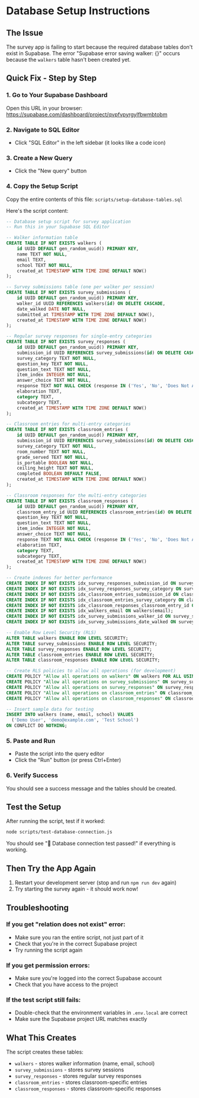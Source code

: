 # Database Setup Instructions

## The Issue
The survey app is failing to start because the required database tables don't exist in Supabase. The error "Supabase error saving walker: {}" occurs because the `walkers` table hasn't been created yet.

## Quick Fix - Step by Step

### 1. Go to Your Supabase Dashboard
Open this URL in your browser: https://supabase.com/dashboard/project/qvpfvpyrgylfbwmbtobm

### 2. Navigate to SQL Editor
- Click "SQL Editor" in the left sidebar (it looks like a code icon)

### 3. Create a New Query
- Click the "New query" button

### 4. Copy the Setup Script
Copy the entire contents of this file: `scripts/setup-database-tables.sql`

Here's the script content:
```sql
-- Database setup script for survey application
-- Run this in your Supabase SQL Editor

-- Walker information table
CREATE TABLE IF NOT EXISTS walkers (
    id UUID DEFAULT gen_random_uuid() PRIMARY KEY,
    name TEXT NOT NULL,
    email TEXT,
    school TEXT NOT NULL,
    created_at TIMESTAMP WITH TIME ZONE DEFAULT NOW()
);

-- Survey submissions table (one per walker per session)
CREATE TABLE IF NOT EXISTS survey_submissions (
    id UUID DEFAULT gen_random_uuid() PRIMARY KEY,
    walker_id UUID REFERENCES walkers(id) ON DELETE CASCADE,
    date_walked DATE NOT NULL,
    submitted_at TIMESTAMP WITH TIME ZONE DEFAULT NOW(),
    created_at TIMESTAMP WITH TIME ZONE DEFAULT NOW()
);

-- Regular survey responses for single-entry categories
CREATE TABLE IF NOT EXISTS survey_responses (
    id UUID DEFAULT gen_random_uuid() PRIMARY KEY,
    submission_id UUID REFERENCES survey_submissions(id) ON DELETE CASCADE,
    survey_category TEXT NOT NULL,
    question_key TEXT NOT NULL,
    question_text TEXT NOT NULL,
    item_index INTEGER NOT NULL,
    answer_choice TEXT NOT NULL,
    response TEXT NOT NULL CHECK (response IN ('Yes', 'No', 'Does Not Apply', 'Not Able to View')),
    elaboration TEXT,
    category TEXT,
    subcategory TEXT,
    created_at TIMESTAMP WITH TIME ZONE DEFAULT NOW()
);

-- Classroom entries for multi-entry categories
CREATE TABLE IF NOT EXISTS classroom_entries (
    id UUID DEFAULT gen_random_uuid() PRIMARY KEY,
    submission_id UUID REFERENCES survey_submissions(id) ON DELETE CASCADE,
    survey_category TEXT NOT NULL,
    room_number TEXT NOT NULL,
    grade_served TEXT NOT NULL,
    is_portable BOOLEAN NOT NULL,
    ceiling_height TEXT NOT NULL,
    completed BOOLEAN DEFAULT FALSE,
    created_at TIMESTAMP WITH TIME ZONE DEFAULT NOW()
);

-- Classroom responses for the multi-entry categories
CREATE TABLE IF NOT EXISTS classroom_responses (
    id UUID DEFAULT gen_random_uuid() PRIMARY KEY,
    classroom_entry_id UUID REFERENCES classroom_entries(id) ON DELETE CASCADE,
    question_key TEXT NOT NULL,
    question_text TEXT NOT NULL,
    item_index INTEGER NOT NULL,
    answer_choice TEXT NOT NULL,
    response TEXT NOT NULL CHECK (response IN ('Yes', 'No', 'Does Not Apply', 'Not Able to View')),
    elaboration TEXT,
    category TEXT,
    subcategory TEXT,
    created_at TIMESTAMP WITH TIME ZONE DEFAULT NOW()
);

-- Create indexes for better performance
CREATE INDEX IF NOT EXISTS idx_survey_responses_submission_id ON survey_responses(submission_id);
CREATE INDEX IF NOT EXISTS idx_survey_responses_survey_category ON survey_responses(survey_category);
CREATE INDEX IF NOT EXISTS idx_classroom_entries_submission_id ON classroom_entries(submission_id);
CREATE INDEX IF NOT EXISTS idx_classroom_entries_survey_category ON classroom_entries(survey_category);
CREATE INDEX IF NOT EXISTS idx_classroom_responses_classroom_entry_id ON classroom_responses(classroom_entry_id);
CREATE INDEX IF NOT EXISTS idx_walkers_email ON walkers(email);
CREATE INDEX IF NOT EXISTS idx_survey_submissions_walker_id ON survey_submissions(walker_id);
CREATE INDEX IF NOT EXISTS idx_survey_submissions_date_walked ON survey_submissions(date_walked);

-- Enable Row Level Security (RLS)
ALTER TABLE walkers ENABLE ROW LEVEL SECURITY;
ALTER TABLE survey_submissions ENABLE ROW LEVEL SECURITY;
ALTER TABLE survey_responses ENABLE ROW LEVEL SECURITY;
ALTER TABLE classroom_entries ENABLE ROW LEVEL SECURITY;
ALTER TABLE classroom_responses ENABLE ROW LEVEL SECURITY;

-- Create RLS policies to allow all operations (for development)
CREATE POLICY "Allow all operations on walkers" ON walkers FOR ALL USING (true);
CREATE POLICY "Allow all operations on survey_submissions" ON survey_submissions FOR ALL USING (true);
CREATE POLICY "Allow all operations on survey_responses" ON survey_responses FOR ALL USING (true);
CREATE POLICY "Allow all operations on classroom_entries" ON classroom_entries FOR ALL USING (true);
CREATE POLICY "Allow all operations on classroom_responses" ON classroom_responses FOR ALL USING (true);

-- Insert sample data for testing
INSERT INTO walkers (name, email, school) VALUES 
  ('Demo User', 'demo@example.com', 'Test School')
ON CONFLICT DO NOTHING;
```

### 5. Paste and Run
- Paste the script into the query editor
- Click the "Run" button (or press Ctrl+Enter)

### 6. Verify Success
You should see a success message and the tables should be created.

## Test the Setup
After running the script, test if it worked:

```bash
node scripts/test-database-connection.js
```

You should see "🎉 Database connection test passed!" if everything is working.

## Then Try the App Again
1. Restart your development server (stop and run `npm run dev` again)
2. Try starting the survey again - it should work now!

## Troubleshooting

### If you get "relation does not exist" error:
- Make sure you ran the entire script, not just part of it
- Check that you're in the correct Supabase project
- Try running the script again

### If you get permission errors:
- Make sure you're logged into the correct Supabase account
- Check that you have access to the project

### If the test script still fails:
- Double-check that the environment variables in `.env.local` are correct
- Make sure the Supabase project URL matches exactly

## What This Creates
The script creates these tables:
- `walkers` - stores walker information (name, email, school)
- `survey_submissions` - stores survey sessions
- `survey_responses` - stores regular survey responses
- `classroom_entries` - stores classroom-specific entries
- `classroom_responses` - stores classroom-specific responses 